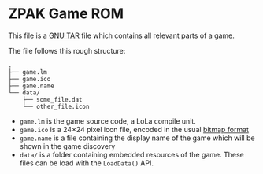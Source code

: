 # ZPAK Game ROM

This file is a [GNU TAR](https://www.gnu.org/software/tar/manual/html_node/Standard.html) file which contains all relevant parts of a game.

The file follows this rough structure:
```
.
├── game.lm
├── game.ico
├── game.name
└── data/
    ├── some_file.dat
    └── other_file.icon
```

- `game.lm` is the game source code, a LoLa compile unit.
- `game.ico` is a 24×24 pixel icon file, encoded in the usual [bitmap format](bitmap-format.md)
- `game.name` is a file containing the display name of the game which will be shown in the game discovery
- `data/` is a folder containing embedded resources of the game. These files can be load with the `LoadData()` API.
